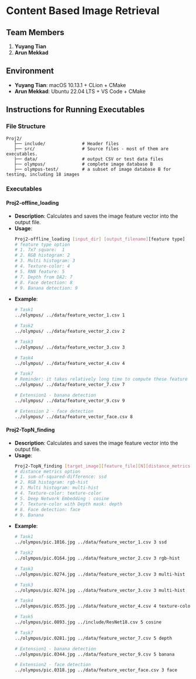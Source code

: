 # Content Based Image Retrieval

## Team Members
1. **Yuyang Tian**
2. **Arun Mekkad**

## Environment
- **Yuyang Tian**: macOS 10.13.1 + CLion + CMake
- **Arun Mekkad**: Ubuntu 22.04 LTS + VS Code + CMake

## Instructions for Running Executables

### File Structure
  ```
  Proj2/
     ├── include/              # Header files
     ├── src/                  # Source files - most of them are executables.
     ├── data/                 # output CSV or test data files
     ├── olympus/              # complete image database B
     ├── olympus-test/         # a subset of image database B for testing, including 18 images
  ```



### Executables
#### **Proj2-offline_loading**

- **Description**: Calculates and saves the image feature vector into the output file.
- **Usage**:
  ```bash
  Proj2-offline_loading [input_dir] [output_filename][feature type]
  # feature type option
  # 1. 7x7 square:  1
  # 2. RGB histogram: 2
  # 3. Multi histogram: 3
  # 4. Texture-color: 4
  # 5. RNN feature: 5
  # 7. Depth from DA2: 7
  # 8. Face detection: 8
  # 9. Banana detection: 9

  ```
- **Example**:
  ```bash
  # Task1
  ../olympus/ ../data/feature_vector_1.csv 1
  
  # Task2
  ../olympus/ ../data/feature_vector_2.csv 2
  
  # Task3
  ../olympus/ ../data/feature_vector_3.csv 3
  
  # Task4
  ../olympus/ ../data/feature_vector_4.csv 4
  
  # Task7
  # Reminder: it takes relatively long time to compute these feature vectors, please feel free to use existed 'feature_vector_7.csv' for testing 
  ../olympus/ ../data/feature_vector_7.csv 7
  
  # Extension1 - banana detection
  ../olympus/ ../data/feature_vector_9.csv 9
  
  # Extension 2 - face detection
  ../olympus/ ../data/feature_vector_face.csv 8

#### **Proj2-TopN_finding**

- **Description**: Calculates and saves the image feature vector into the output file.
- **Usage**:
  ```bash
  Proj2-TopN_finding [target_image][feature_file][N][distance_metrics]
  # distance metrics option
  # 1. sum-of-squared-difference: ssd
  # 2. RGB histogram: rgb-hist
  # 3. Multi histogram: multi-hist
  # 4. Texture-color: texture-color
  # 5. Deep Network Embedding : cosine
  # 7. Texture-color with Depth mask: depth
  # 8. Face detection: face
  # 9. Banana
  ```
- **Example**:
  ```bash
  # Task1
  ../olympus/pic.1016.jpg ../data/feature_vector_1.csv 3 ssd
  
  # Task2
  ../olympus/pic.0164.jpg ../data/feature_vector_2.csv 3 rgb-hist
  
  # Task3
  ../olympus/pic.0274.jpg ../data/feature_vector_3.csv 3 multi-hist
  
  # Task3
  ../olympus/pic.0274.jpg ../data/feature_vector_3.csv 3 multi-hist
  
  # Task4
  ../olympus/pic.0535.jpg ../data/feature_vector_4.csv 4 texture-color
  
  # Task5
  ../olympus/pic.0893.jpg ../include/ResNet18.csv 5 cosine
  
  # Task7
  ../olympus/pic.0281.jpg ../data/feature_vector_7.csv 5 depth
  
  # Extension1 - banana detection
  ../olympus/pic.0344.jpg ../data/feature_vector_9.csv 5 banana
  
  # Extension2 - face detection
  ../olympus/pic.0318.jpg ../data/feature_vector_face.csv 3 face
